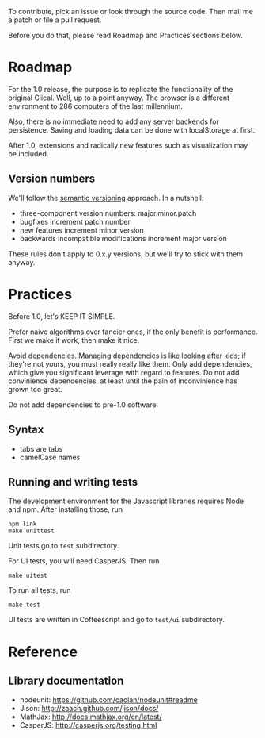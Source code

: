 To contribute, pick an issue or look through the source code. Then mail me a patch or file a pull request.

Before you do that, please read Roadmap and Practices sections below.

Roadmap
=======

For the 1.0 release, the purpose is to replicate the functionality of the original Clical. Well, up to a point anyway. The browser is a different environment to 286 computers of the last millennium.

Also, there is no immediate need to add any server backends for persistence. Saving and loading data can be done with localStorage at first.

After 1.0, extensions and radically new features such as visualization may be included.

Version numbers
---------------

We'll follow the [semantic versioning][semver] approach. In a nutshell:
* three-component version numbers: major.minor.patch
* bugfixes increment patch number
* new features increment minor version
* backwards incompatible modifications increment major version

These rules don't apply to 0.x.y versions, but we'll try to stick with them anyway.

[semver]: http://semver.org/

Practices
=========

Before 1.0, let's KEEP IT SIMPLE.

Prefer naive algorithms over fancier ones, if the only benefit is performance. First we make it work, then make it nice.

Avoid dependencies. Managing dependencies is like looking after kids; if they're not yours, you must really really like them. Only add dependencies, which give you significant leverage with regard to features. Do not add convinience dependencies, at least until the pain of inconvinience has grown too great.

Do not add dependencies to pre-1.0 software.

Syntax
------

- tabs are tabs
- camelCase names

Running and writing tests
-------------------------

The development environment for the Javascript libraries requires Node and
npm. After installing those, run

    npm link
    make unittest

Unit tests go to `test` subdirectory.

For UI tests, you will need CasperJS. Then run

    make uitest

To run all tests, run

    make test

UI tests are written in Coffeescript and go to `test/ui` subdirectory.

Reference
=========

Library documentation
---------------------

- nodeunit: https://github.com/caolan/nodeunit#readme
- Jison: http://zaach.github.com/jison/docs/
- MathJax: http://docs.mathjax.org/en/latest/
- CasperJS: http://casperjs.org/testing.html
